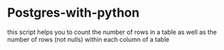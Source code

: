 # Postgres-with-python
this script helps you to count the number of rows in a table as well as the number of rows (not nulls) within each column of a table
